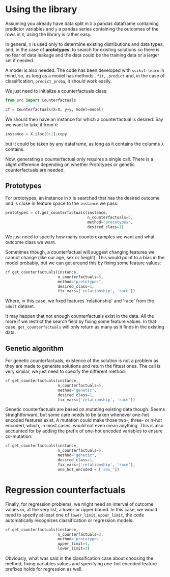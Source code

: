 # Using the library

Assuming you already have data split in `X` a pandas dataframe containing predictor variables and `y` a pandas series containing the outcomes of the rows in `X`, using the library is rather easy.

In general, `X` is used only to determine existing distributions and data types, and, in the case of **prototypes**, to search for existing solutions so there is no fear of data leakage and the data could be the training data or a larger set if needed.

A model is also needed. The code has been developed with `scikit-learn` in mind, so, as long as a model has methods `.fit`, `.predict` and, in the case of classification, `predict_proba`, it should work easily.

We just need to initialize a counterfactuals class:

```python
from src import Counterfactuals

cf = Counterfactuals(X=X, y=y, model=model)
```

We should then have an instance for which a counterfactual is desired. Say we want to take it from `X`:

```python
instance = X.iloc[0:1].copy
```

but it could be taken by any dataframe, as long as it contains the columns `X` contains.

Now, generating a counterfactual only requires a single call. There is a slight difference depending on whether Prototypes or genetic counterfactuals are needed.

## Prototypes

For prototypes, an instance in `X` is searched that has the desired outcome and is close in feature space to the `instance` we pass:

```python
prototypes = cf.get_counterfactuals(instance, 
                                    n_counterfactuals=5, 
                                    method="prototypes", 
                                    desired_class=1)
```

We just need to specify how many counterexamples we want and what outcome class we want.

Sometimes though, a counterfactual will suggest changing features we cannot change (like our age, sex or height). This would point to a bias in the model probably, but we can get around this by fixing some feature values:

```python
cf.get_counterfactuals(instance, 
                       n_counterfactuals=5, 
                       method="prototypes", 
                       desired_class=1, 
                       fix_vars=['relationship', 'race'])
```
Where, in this case, we fixed features 'relationship' and 'race' from the `adult` dataset.

It may happen that not enough counterfactuals exist in the data. All the more if we restrict the search field by fixing some feature values. In that case, `get_counterfactuals` will only return as many as it finds in the existing data.

## Genetic algorithm

For genetic counterfactuals, existence of the solution is not a problem as they are made to generate solutions and return the fittest ones. 
The call is very similar, we just need to specify the different method:

```python
cf.get_counterfactuals(instance, 
                       n_counterfactuals=5, 
                       method="genetic", 
                       desired_class=1, 
                       fix_vars=['relationship', 'race'])
```

Genetic counterfactuals are based on mutating existing data though. Seems straightforward, but some care needs to be taken whenever one-hot encoded features exist. A mutation could make those two-, three- or n-hot encoded, which, in most cases, would not even mean anything. This is also accounted for by adding the prefix of one-hot encoded variables to ensure co-mutation:

```python
cf.get_counterfactuals(instance, 
                       n_counterfactuals=5, 
                       method="genetic", 
                       desired_class=1, 
                       fix_vars=['relationship', 'race'], 
                       one_hot_encoded = ['sex_'])
```

# Regression counterfactuals

Finally, for regression problems, we might need an interval of outcome values or, at the very list, a lower or upper bound. In this case, we would need to specify at least one of `lower_limit`, `upper_limit`, the code automatically recognizes classification or regression models:

```python
cf.get_counterfactuals(instance, 
                       n_counterfactuals=3, 
                       method='prototypes', 
                       upper_limit=4, 
                       lower_limit=3)
```

Obviously, what was said in the classification case about choosing the method, fixing variables values and specifying one-hot encoded feature prefixes holds for regression as well.
